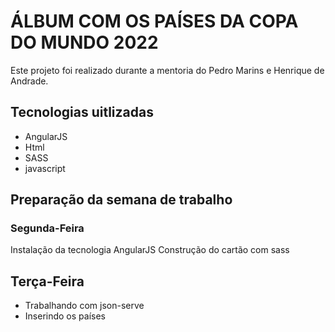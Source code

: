 # ÁLBUM COM OS PAÍSES DA COPA DO MUNDO 2022

Este projeto foi realizado durante a mentoria do Pedro Marins e Henrique de Andrade.

## Tecnologias uitlizadas

- AngularJS
- Html
- SASS
- javascript

## Preparação da semana de trabalho

### Segunda-Feira

  Instalação da tecnologia AngularJS
  Construção do cartão com sass

## Terça-Feira

- Trabalhando com json-serve
- Inserindo os países
